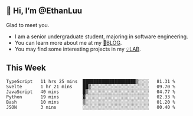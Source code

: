## 👋 Hi, I’m @EthanLuu

Glad to meet you.

- I am a senior undergraduate student, majoring in software engineering.
- You can learn more about me at my [📝BLOG](https://blog.ethanloo.cn).
- You may find some interesting projects in my [💡LAB](https://lab.ethanloo.cn).

## This Week
<!--START_SECTION:waka-->

```text
TypeScript   11 hrs 25 mins  ████████████████████▒░░░░   81.31 %
Svelte       1 hr 21 mins    ██▒░░░░░░░░░░░░░░░░░░░░░░   09.70 %
JavaScript   40 mins         █▒░░░░░░░░░░░░░░░░░░░░░░░   04.77 %
Python       19 mins         ▓░░░░░░░░░░░░░░░░░░░░░░░░   02.33 %
Bash         10 mins         ▒░░░░░░░░░░░░░░░░░░░░░░░░   01.20 %
JSON         3 mins          ░░░░░░░░░░░░░░░░░░░░░░░░░   00.40 %
```

<!--END_SECTION:waka-->
